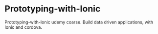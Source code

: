 # Prototyping-with-Ionic
Prototyping-with-Ionic udemy coarse. Build data driven applications, with Ionic and cordova.
